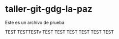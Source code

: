 # taller-git-gdg-la-paz

Este es un archivo de prueba


TEST
TESTTESTv
TEST
TEST
TEST
TEST
TEST
TEST
